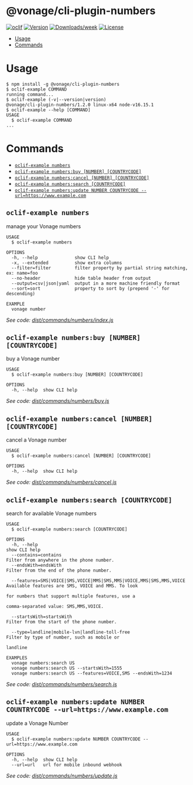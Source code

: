 @vonage/cli-plugin-numbers
==========================



[![oclif](https://img.shields.io/badge/cli-oclif-brightgreen.svg)](https://oclif.io)
[![Version](https://img.shields.io/npm/v/@vonage/cli-plugin-numbers.svg)](https://npmjs.org/package/@vonage/cli-plugin-numbers)
[![Downloads/week](https://img.shields.io/npm/dw/@vonage/cli-plugin-numbers.svg)](https://npmjs.org/package/@vonage/cli-plugin-numbers)
[![License](https://img.shields.io/npm/l/@vonage/cli-plugin-numbers.svg)](https://github.com/Vonage/cli-plugin-numbers/blob/master/package.json)

<!-- toc -->
* [Usage](#usage)
* [Commands](#commands)
<!-- tocstop -->
# Usage
<!-- usage -->
```sh-session
$ npm install -g @vonage/cli-plugin-numbers
$ oclif-example COMMAND
running command...
$ oclif-example (-v|--version|version)
@vonage/cli-plugin-numbers/1.2.0 linux-x64 node-v16.15.1
$ oclif-example --help [COMMAND]
USAGE
  $ oclif-example COMMAND
...
```
<!-- usagestop -->
# Commands
<!-- commands -->
* [`oclif-example numbers`](#oclif-example-numbers)
* [`oclif-example numbers:buy [NUMBER] [COUNTRYCODE]`](#oclif-example-numbersbuy-number-countrycode)
* [`oclif-example numbers:cancel [NUMBER] [COUNTRYCODE]`](#oclif-example-numberscancel-number-countrycode)
* [`oclif-example numbers:search [COUNTRYCODE]`](#oclif-example-numberssearch-countrycode)
* [`oclif-example numbers:update NUMBER COUNTRYCODE --url=https://www.example.com`](#oclif-example-numbersupdate-number-countrycode---urlhttpswwwexamplecom)

## `oclif-example numbers`

manage your Vonage numbers

```
USAGE
  $ oclif-example numbers

OPTIONS
  -h, --help              show CLI help
  -x, --extended          show extra columns
  --filter=filter         filter property by partial string matching, ex: name=foo
  --no-header             hide table header from output
  --output=csv|json|yaml  output in a more machine friendly format
  --sort=sort             property to sort by (prepend '-' for descending)

EXAMPLE
  vonage number
```

_See code: [dist/commands/numbers/index.js](https://github.com/Vonage/vonage-cli/blob/v1.2.0/dist/commands/numbers/index.js)_

## `oclif-example numbers:buy [NUMBER] [COUNTRYCODE]`

buy a Vonage number

```
USAGE
  $ oclif-example numbers:buy [NUMBER] [COUNTRYCODE]

OPTIONS
  -h, --help  show CLI help
```

_See code: [dist/commands/numbers/buy.js](https://github.com/Vonage/vonage-cli/blob/v1.2.0/dist/commands/numbers/buy.js)_

## `oclif-example numbers:cancel [NUMBER] [COUNTRYCODE]`

cancel a Vonage number

```
USAGE
  $ oclif-example numbers:cancel [NUMBER] [COUNTRYCODE]

OPTIONS
  -h, --help  show CLI help
```

_See code: [dist/commands/numbers/cancel.js](https://github.com/Vonage/vonage-cli/blob/v1.2.0/dist/commands/numbers/cancel.js)_

## `oclif-example numbers:search [COUNTRYCODE]`

search for available Vonage numbers

```
USAGE
  $ oclif-example numbers:search [COUNTRYCODE]

OPTIONS
  -h, --help                                                          show CLI help
  --contains=contains                                                 Filter from anywhere in the phone number.
  --endsWith=endsWith                                                 Filter from the end of the phone number.

  --features=SMS|VOICE|SMS,VOICE|MMS|SMS,MMS|VOICE,MMS|SMS,MMS,VOICE  Available features are SMS, VOICE and MMS. To look
                                                                      for numbers that support multiple features, use a
                                                                      comma-separated value: SMS,MMS,VOICE.

  --startsWith=startsWith                                             Filter from the start of the phone number.

  --type=landline|mobile-lvn|landline-toll-free                       Filter by type of number, such as mobile or
                                                                      landline

EXAMPLES
  vonage numbers:search US
  vonage numbers:search US --startsWith=1555
  vonage numbers:search US --features=VOICE,SMS --endsWith=1234
```

_See code: [dist/commands/numbers/search.js](https://github.com/Vonage/vonage-cli/blob/v1.2.0/dist/commands/numbers/search.js)_

## `oclif-example numbers:update NUMBER COUNTRYCODE --url=https://www.example.com`

update a Vonage Number

```
USAGE
  $ oclif-example numbers:update NUMBER COUNTRYCODE --url=https://www.example.com

OPTIONS
  -h, --help  show CLI help
  --url=url   url for mobile inbound webhook
```

_See code: [dist/commands/numbers/update.js](https://github.com/Vonage/vonage-cli/blob/v1.2.0/dist/commands/numbers/update.js)_
<!-- commandsstop -->
